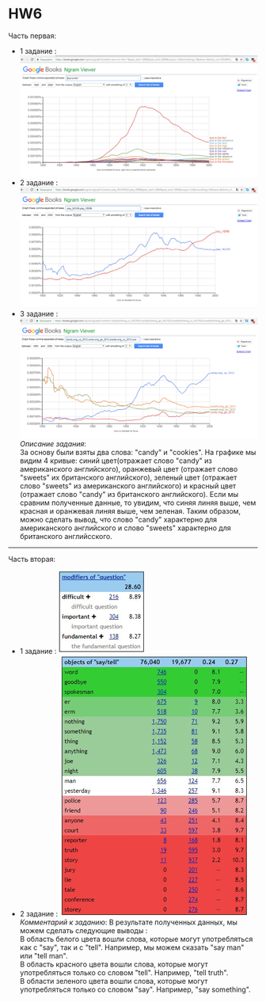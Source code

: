 # HW6
Часть первая:  
- 1 задание : 
![alt-текст](https://github.com/averenikina/HW6/blob/master/1.png)  
- 2 задание : 
![alt-текст](https://github.com/averenikina/HW6/blob/master/2.png)    
- 3 задание : 
![alt-текст](https://github.com/averenikina/HW6/blob/master/3.png)   
*Описание задания*:  
За основу были взяты два слова: "candy" и "cookies". На графике мы видим 4 кривые: синий цвет(отражает слово "candy" из американского английского), оранжевый цвет (отражает слово "sweets" их британского английского), зеленый цвет (отражает слово "sweets" из американского английского) и красный цвет (отражает слово "candy" из британского английского). Если мы сравним полученные данные, то увидим, что синяя линяя выше, чем красная и оранжевая линяя выше, чем зеленая. Таким образом, можно сделать вывод, что слово "candy" характерно для американского английского и слово "sweets" характерно для британского английсского.
***
Часть вторая:  
- 1 задание : 
![alt-текст](https://github.com/averenikina/HW6/blob/master/4.jpg)   
- 2 задание : 
![alt-текст](https://github.com/averenikina/HW6/blob/master/5.jpg)  
*Комментарий к заданию*:
В результате полученных данных, мы можем сделать следующие выводы :  
В область белого цвета вошли слова, которые могут употребляться как с "say", так и с "tell". Например, мы можем сказать "say man" или "tell man".  
В область красного цвета вошли слова, которые могут употребляться только со словом "tell". Например, "tell truth".  
В области зеленого цвета вошли слова, которые могут употребляться только со словом "say". Например, "say something".
